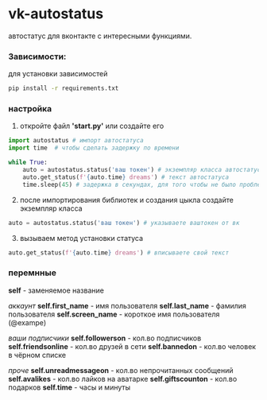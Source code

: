 # vk-autostatus

автостатус для вконтакте с интересными функциями.

### Зависимости:
для установки зависимостей
```bash
pip install -r requirements.txt
```

### настройка
1. откройте файл **'start.py'** или создайте его

```py
import autostatus # импорт автостатуса
import time  # чтобы сделать задержку по времени

while True:
	auto = autostatus.status('ваш токен') # экземпляр класса автостатуса 
	auto.get_status(f'{auto.time} dreams') # текст автостатуса
	time.sleep(45) # задержка в секундах, для того чтобы не было проблем с вк
```

2. после импортирования библиотек и создания цыкла создайте экземпляр класса

```py
auto = autostatus.status('ваш токен') # указываете ваштокен от вк
```

3. вызываем метод установки статуса

```py
auto.get_status(f'{auto.time} dreams') # вписываете свой текст
```

### перемнные
**self** - заменяемое название

*аккаунт*
**self.first_name** - имя пользователя
**self.last_name** - фамилия пользователя
**self.screen_name** - короткое имя пользователя (@exampe)

*ваши подписчики*
**self.followerson** - кол.во подписчиков
**self.friendsonline** - кол.во друзей в сети
**self.bannedon** - кол.во человек в чёрном списке

*проче*
**self.unreadmessageon** - кол.во непрочитанных сообщений
**self.avalikes** - кол.во лайков на аватарке
**self.giftscounton** - кол.во подарков
**self.time** - часы и минуты